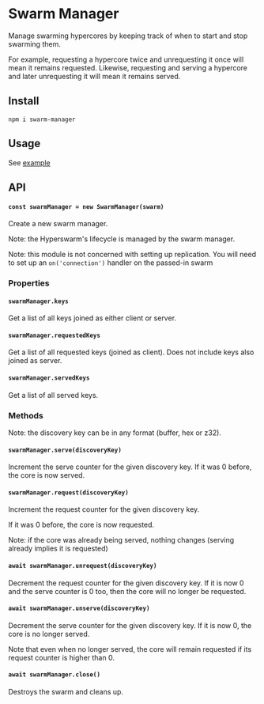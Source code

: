 # Swarm Manager

Manage swarming hypercores by keeping track of when to start and stop swarming them.

For example, requesting a hypercore twice and unrequesting it once will mean it remains requested. Likewise, requesting and serving a hypercore and later unrequesting it will mean it remains served.

## Install
`npm i swarm-manager`

## Usage

See [example](example.mjs)

## API

#### `const swarmManager = new SwarmManager(swarm)`
Create a new swarm manager.

Note: the Hyperswarm's lifecycle is managed by the swarm manager.

Note: this module is not concerned with setting up replication. You will need to set up an `on('connection')` handler on the passed-in swarm

### Properties

#### `swarmManager.keys`
Get a list of all keys joined as either client or server.

#### `swarmManager.requestedKeys`
Get a list of all requested keys (joined as client).
Does not include keys also joined as server.

#### `swarmManager.servedKeys`
Get a list of all served keys.

### Methods
Note: the discovery key can be in any format (buffer, hex or z32).

#### `swarmManager.serve(discoveryKey)`
Increment the serve counter for the given discovery key.
If it was 0 before, the core is now served.

#### `swarmManager.request(discoveryKey)`
Increment the request counter for the given discovery key.

If it was 0 before, the core is now requested.

Note: if the core was already being served, nothing changes
(serving already implies it is requested)

#### `await swarmManager.unrequest(discoveryKey)`
Decrement the request counter for the given discovery key.
If it is now 0 and the serve counter is 0 too, then the core will no longer be requested.


#### `await swarmManager.unserve(discoveryKey)`
Decrement the serve counter for the given discovery key.
If it is now 0, the core is no longer served.

Note that even when no longer served, the core will remain requested if its request counter is higher than 0.

#### `await swarmManager.close()`
Destroys the swarm and cleans up.
